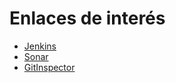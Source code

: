 # Enlaces de interés

- [Jenkins](http://157.253.238.75:8080/jenkins-misovirtual/)
- [Sonar](https://sonarcloud.io/summary/overall?id=jimmy-cardenas-miso_canciones_web)
- [GitInspector](https://misw-4104-web.github.io/202112_Equipo_21/reports/)

